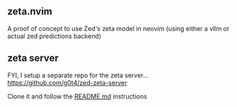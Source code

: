 ## zeta.nvim

A proof of concept to use Zed's zeta model in neovim (using either a vllm or actual zed predictions backend)

## zeta server

FYI, I setup a separate repo for the zeta server... https://github.com/g0t4/zed-zeta-server

Clone it and follow the [README.md](https://github.com/g0t4/zed-zeta-server) instructions
